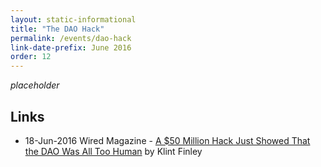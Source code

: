 ```yaml
---
layout: static-informational
title: "The DAO Hack"
permalink: /events/dao-hack
link-date-prefix: June 2016
order: 12
---
```


_placeholder_

## Links

* 18-Jun-2016 Wired Magazine - [A $50 Million Hack Just Showed That the DAO Was All Too Human](https://www.wired.com/2016/06/50-million-hack-just-showed-dao-human/) by Klint Finley
